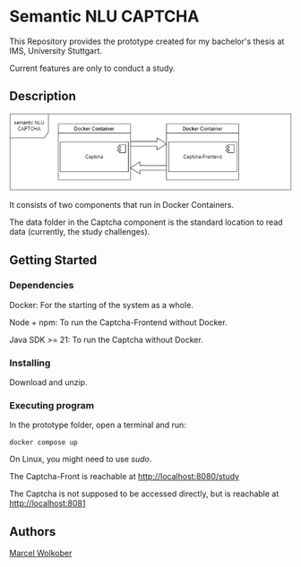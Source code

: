 # Semantic NLU CAPTCHA
This Repository provides the prototype created for my bachelor's thesis at IMS, University Stuttgart.

Current features are only to conduct a study.

## Description
![Prototype-Overview](https://github.com/MarcelWolkober/Semantic-NLP-Captcha/blob/main/Prototype-overview.png)

It consists of two components that run in Docker Containers.

The data folder in the Captcha component is the standard location to read data (currently, the study challenges).



## Getting Started

### Dependencies

Docker: For the starting of the system as a whole.

Node + npm: To run the Captcha-Frontend without Docker.

Java SDK >= 21: To run the Captcha without Docker.

### Installing

Download and unzip. 

### Executing program

In the prototype folder, open a terminal and run:

```
docker compose up 
```
On Linux, you might need to use _sudo_.

The Captcha-Front is reachable at [http://localhost:8080/study](http://localhost:8080/study)

The Captcha is not supposed to be accessed directly, but is reachable at [http://localhost:8081](http://localhost:8081)


## Authors

[Marcel Wolkober](mailto:st163937@stud.uni-suttgart.de)
